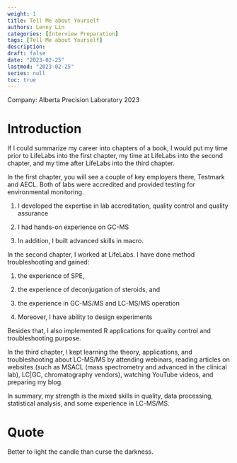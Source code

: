 ```yaml
---
weight: 1
title: Tell Me about Yourself
authors: Lenny Lin
categories: [Interview Preparation]
tags: [Tell Me about Yourself]
description: 
draft: false
date: "2023-02-25"
lastmod: "2023-02-25"
series: null
toc: true
---
```



Company: Alberta Precision Laboratory 2023



# Introduction

If I could summarize my career into chapters of a book, I would put my time prior to LifeLabs into the first chapter, my time at LifeLabs into the second chapter, and my time after LifeLabs into the third chapter.  


In the first chapter, you will see a couple of key employers there, Testmark and AECL. Both of labs were accredited and provided testing for environmental monitoring. 

1) I developed the expertise in lab accreditation, quality control and quality assurance

2) I had hands-on experience on GC-MS

3) In addition, I built advanced skills in macro. 



In the second chapter, I worked at LifeLabs.  I have done method troubleshooting and gained:  

1) the experience of SPE,  

2) the experience of deconjugation of steroids, and  

3) the experience in GC-MS/MS and LC-MS/MS operation  

4) Moreover, I have ability to design experiments

Besides that, I also implemented R applications for quality control and troubleshooting purpose. 


In the third chapter, I kept learning the theory, applications, and troubleshooting about LC-MS/MS by attending webinars, reading articles on websites (such as MSACL (mass spectrometry and advanced in the clinical lab), LC|GC, chromatography vendors), watching YouTube videos, and preparing my blog.


In summary, my strength is the mixed skills in quality, data processing, statistical analysis, and some experience in LC-MS/MS.



# Quote
Better to light the candle than curse the darkness.


